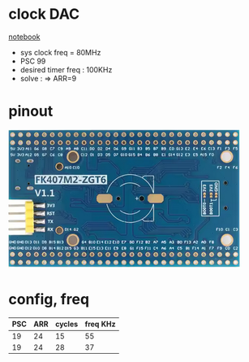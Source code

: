 
# clock DAC


[notebook](https://colab.research.google.com/drive/1mBSUoHLU5fF2yGJLQd4LiWSCUpsHnCSH?usp=sharing)


- sys clock freq = 80MHz
- PSC 99
- desired timer freq : 100KHz
- solve : => ARR=9


# pinout

![pinout](pinout.png)


# config, freq

| PSC | ARR | cycles | freq KHz |
| --  | --  | --     |  --      |
| 19  | 24  | 15     | 55  |
| 19  | 24  | 28     | 37  |